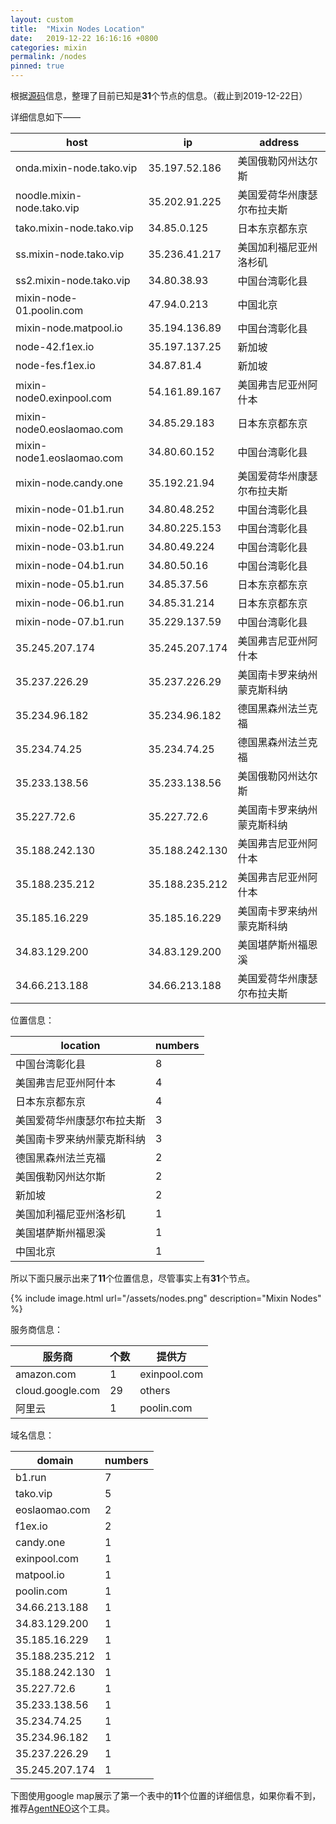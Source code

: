 ```yaml
---
layout: custom
title:  "Mixin Nodes Location"
date:   2019-12-22 16:16:16 +0800
categories: mixin
permalink: /nodes
pinned: true
---
```

根据[源码](https://github.com/MixinNetwork/mixin/blob/master/config/nodes.json)信息，整理了目前已知是**31**个节点的信息。（截止到2019-12-22日）

详细信息如下—— 

|host|ip|address|
|---------|---------|---------|
|onda.mixin-node.tako.vip|35.197.52.186|美国俄勒冈州达尔斯|
|noodle.mixin-node.tako.vip|35.202.91.225|美国爱荷华州康瑟尔布拉夫斯|
|tako.mixin-node.tako.vip|34.85.0.125|日本东京都东京|
|ss.mixin-node.tako.vip|35.236.41.217|美国加利福尼亚州洛杉矶|
|ss2.mixin-node.tako.vip|34.80.38.93|中国台湾彰化县|
|mixin-node-01.poolin.com|47.94.0.213|中国北京|
|mixin-node.matpool.io|35.194.136.89|中国台湾彰化县|
|node-42.f1ex.io|35.197.137.25|新加坡|
|node-fes.f1ex.io|34.87.81.4|新加坡|
|mixin-node0.exinpool.com|54.161.89.167|美国弗吉尼亚州阿什本|
|mixin-node0.eoslaomao.com|34.85.29.183|日本东京都东京|
|mixin-node1.eoslaomao.com|34.80.60.152|中国台湾彰化县|
|mixin-node.candy.one|35.192.21.94|美国爱荷华州康瑟尔布拉夫斯|
|mixin-node-01.b1.run|34.80.48.252|中国台湾彰化县|
|mixin-node-02.b1.run|34.80.225.153|中国台湾彰化县|
|mixin-node-03.b1.run|34.80.49.224|中国台湾彰化县|
|mixin-node-04.b1.run|34.80.50.16|中国台湾彰化县|
|mixin-node-05.b1.run|34.85.37.56|日本东京都东京|
|mixin-node-06.b1.run|34.85.31.214|日本东京都东京|
|mixin-node-07.b1.run|35.229.137.59|中国台湾彰化县|
|35.245.207.174|35.245.207.174|美国弗吉尼亚州阿什本|
|35.237.226.29|35.237.226.29|美国南卡罗来纳州蒙克斯科纳|
|35.234.96.182|35.234.96.182|德国黑森州法兰克福|
|35.234.74.25|35.234.74.25|德国黑森州法兰克福|
|35.233.138.56|35.233.138.56|美国俄勒冈州达尔斯|
|35.227.72.6|35.227.72.6|美国南卡罗来纳州蒙克斯科纳|
|35.188.242.130|35.188.242.130|美国弗吉尼亚州阿什本|
|35.188.235.212|35.188.235.212|美国弗吉尼亚州阿什本|
|35.185.16.229|35.185.16.229|美国南卡罗来纳州蒙克斯科纳|
|34.83.129.200|34.83.129.200|美国堪萨斯州福恩溪|
|34.66.213.188|34.66.213.188|美国爱荷华州康瑟尔布拉夫斯|

位置信息：

|location|numbers|
|---------|---------|
|中国台湾彰化县|8|
|美国弗吉尼亚州阿什本|4|
|日本东京都东京|4|
|美国爱荷华州康瑟尔布拉夫斯|3|
|美国南卡罗来纳州蒙克斯科纳|3|
|德国黑森州法兰克福|2|
|美国俄勒冈州达尔斯|2|
|新加坡|2|
|美国加利福尼亚州洛杉矶|1|
|美国堪萨斯州福恩溪|1|
|中国北京|1|

所以下面只展示出来了**11**个位置信息，尽管事实上有**31**个节点。

{% include image.html url="/assets/nodes.png" description="Mixin Nodes"  %}

服务商信息：

| 服务商 | 个数 | 提供方 |
|-------|--------|---------|
|amazon.com|1|exinpool.com|
|cloud.google.com|29|others|
|阿里云|1|poolin.com|

域名信息：

|domain|numbers|
|---------|---------|
|b1.run|7|
|tako.vip|5|
|eoslaomao.com|2|
|f1ex.io|2|
|candy.one|1|
|exinpool.com|1|
|matpool.io|1|
|poolin.com|1|
|34.66.213.188|1|
|34.83.129.200|1|
|35.185.16.229|1|
|35.188.235.212|1|
|35.188.242.130|1|
|35.227.72.6|1|
|35.233.138.56|1|
|35.234.74.25|1|
|35.234.96.182|1|
|35.237.226.29|1|
|35.245.207.174|1|

下图使用google map展示了第一个表中的**11**个位置的详细信息，如果你看不到，推荐[AgentNEO](https://agneo.co/?rc=8d50vj3e)这个工具。